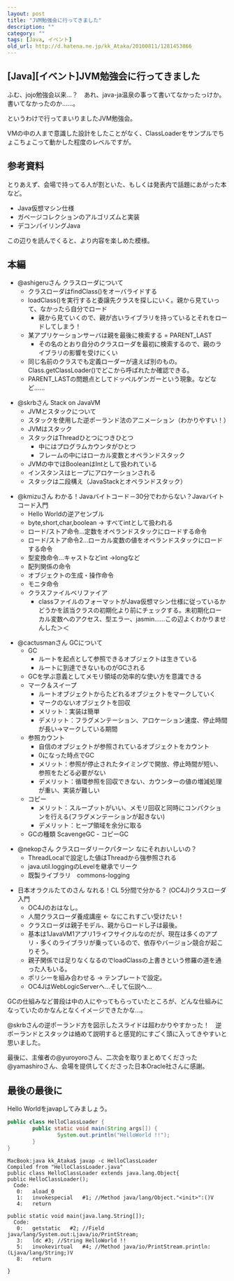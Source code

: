 ```yaml
---
layout: post
title: "JVM勉強会に行ってきました"
description: ""
category: ""
tags: [Java, イベント]
old_url: http://d.hatena.ne.jp/kk_Ataka/20100811/1281453866
---
```


\[Java\]\[イベント\]JVM勉強会に行ってきました
---------------------------------------------

ふむ、jojo勉強会以来…？　あれ、java-ja温泉の事って書いてなかったっけか。書いてなかったのか……。

というわけで行ってまいりましたJVM勉強会。

VMの中の人まで意識した設計をしたことがなく、ClassLoaderをサンプルでちょこちょこって動かした程度のレベルですが。

参考資料
--------

とりあえず、会場で持ってる人が割といた、もしくは発表内で話題にあがった本など。

-   Java仮想マシン仕様
-   ガベージコレクションのアルゴリズムと実装
-   デコンパイリングJava

この辺りを読んでくると、より内容を楽しめた模様。

本編
----

-   @ashigeruさん クラスローダについて
    -   クラスローダはfindClass()をオーバライドする
    -   loadClass()を実行すると委譲先クラスを探しにいく。親から見ていって、なかったら自分でロード
        -   親から見ていくので、親が古いライブラリを持っているとそれをロードしてしまう！
    -   某アプリケーションサーバは親を最後に検索する = PARENT\_LAST
        -   その名のとおり自分のクラスローダを最初に検索するので、親のライブラリの影響を受けにくい
    -   同じ名前のクラスでも定義ローダーが違えば別のもの。Class.getClassLoader()でどこから呼ばれたか確認できる。
    -   PARENT\_LASTの問題点としてドッペルゲンガーという現象。などなど……

<!-- -->

-   @skrbさん Stack on JavaVM
    -   JVMとスタックについて
    -   スタックを使用した逆ポーランド法のアニメーション（わかりやすい！）
    -   JVMはスタック
    -   スタックはThreadひとつにつきひとつ
        -   中にはプログラムカウンタがひとつ
        -   フレームの中にはローカル変数とオペランドスタック
    -   JVMの中ではBooleanはIntとして扱われている
    -   インスタンスはヒープにアロケーションされる
    -   スタックは二段構え（JavaStackとオペランドスタック）

<!-- -->

-   @kmizuさん わかる！Javaバイトコード－30分でわからない？Javaバイトコード入門
    -   Hello Worldの逆アセンブル
    -   byte,short,char,boolean -&gt; すべてintとして扱われる
    -   ロード/ストア命令…定数をオペランドスタックにロードする命令
    -   ロード/ストア命令2…ローカル変数の値をオペランドスタックにロードする命令
    -   型変換命令…キャストなどint -&gt;longなど
    -   配列関係の命令
    -   オブジェクトの生成・操作命令
    -   モニタ命令
    -   クラスファイルベリファイア
        -   classファイルのフォーマットがJava仮想マシン仕様に従っているかどうかを該当クラスの初期化より前にチェックする。未初期化ローカル変数へのアクセス、型エラー、jasmin……この辺よくわかりませんした＞＜

<!-- -->

-   @cactusmanさん GCについて
    -   GC
        -   ルートを起点として参照できるオブジェクトは生きている
        -   ルートに到達できないものがGCされる
    -   GCを学ぶ意義としてメモリ領域の効率的な使い方を意識できる
    -   マーク＆スイープ
        -   ルートオブジェクトからたどれるオブジェクトをマークしていく
        -   マークのないオブジェクトを回収
        -   メリット：実装は簡単
        -   デメリット：フラグメンテーション、アロケーション速度、停止時間が長い→マークしている期間
    -   参照カウント
        -   自信のオブジェクトが参照されているオブジェクトをカウント
        -   0になった時点でGC
        -   メリット：参照が停止されたタイミングで開放、停止時間が短い、参照をたどる必要がない
        -   デメリット：循環参照を回収できない、カウンターの値の増減処理が重い、実装が難しい
    -   コピー
        -   メリット：スループットがいい、メモリ回収と同時にコンパクションを行える(フラグメンテーションが起きない)
        -   デメリット：ヒープ領域を余分に取る
    -   GCの種類 ScavengeGC - コピーGC

<!-- -->

-   @nekopさん クラスローダリークパターン なにそれおいしいの？
    -   ThreadLocalで設定した値はThreadから強参照される
    -   java.util.loggingのLevelを継承でリーク
    -   既製ライブラリ　commons-logging

<!-- -->

-   日本オラクルたてのさん なれる！CL 5分間で分かる？ (OC4J)クラスローダ入門
    -   OC4Jのおはなし。
    -   人間クラスローダ養成講座 &lt;- なにこれすごい受けたい！
    -   クラスローダは親子モデル、親からロードし子は最後。
    -   基本は1JavaVM1アプリ1ライフサイクルなのだが、現在は多くのアプリ・多くのライブラリが乗っているので、依存やバージョン競合が起こりそう。
    -   親子関係では足りなくなるのでloadClassの上書きという修羅の道を通った人もいる。
    -   ポリシーを組み合わせる -&gt; テンプレートで設定。
    -   OC4JはWebLogicServerへ…そして伝説へ…

GCの仕組みなど普段は中の人にやってもらっていたところが、どんな仕組みになっていたのかなんとなくイメージできたかな…。

@skrbさんの逆ポーランド方を図示したスライドは超わかりやすかった！　逆ポーランドとスタックは絡めて説明すると感覚的にすごく頭に入ってきやすいと思いました。

最後に、主催者の@yuroyoroさん、二次会を取りまとめてくださった@yamashiroさん、会場を提供してくださった日本Oracle社さんに感謝。

最後の最後に
------------

Hello Worldをjavapしてみましょう。

``` java
public class HelloClassLoader {
        public static void main(String args[]) {
                System.out.println("HelloWorld !!");
        }
}
```

    MacBook:java kk_Ataka$ javap -c HelloClassLoader
    Compiled from "HelloClassLoader.java"
    public class HelloClassLoader extends java.lang.Object{
    public HelloClassLoader();
      Code:
       0:   aload_0
       1:   invokespecial   #1; //Method java/lang/Object."<init>":()V
       4:   return

    public static void main(java.lang.String[]);
      Code:
       0:   getstatic   #2; //Field java/lang/System.out:Ljava/io/PrintStream;
       3:   ldc #3; //String HelloWorld !!
       5:   invokevirtual   #4; //Method java/io/PrintStream.println:(Ljava/lang/String;)V
       8:   return

    }

